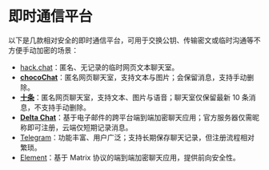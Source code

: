 # 即时通信平台

以下是几款相对安全的即时通信平台，可用于交换公钥、传输密文或临时沟通等不方便手动加密的场景：

- [hack.chat](https://hack.chat/)：匿名、无记录的临时网页文本聊天室。
- **[chocoChat](https://chat.freserafim.com/zh-CN/)**：匿名网页聊天室，支持文本与图片；会保留消息，支持手动删除。
- **[十条](https://only10.chat/)**：匿名网页聊天室，支持文本、图片与语音；聊天室仅保留最新 10 条消息，不支持手动删除。
- **[Delta Chat](https://delta.chat/)**：基于电子邮件的跨平台端到端加密聊天应用；官方服务器仅需昵称即可注册，云端仅短期记录消息。
- [Telegram](https://telegram.org/)：功能丰富、用户广泛；支持长期保存聊天记录，但注册流程相对繁琐。
- [Element](https://element.io/)：基于 Matrix 协议的端到端加密聊天应用，提供前向安全性。